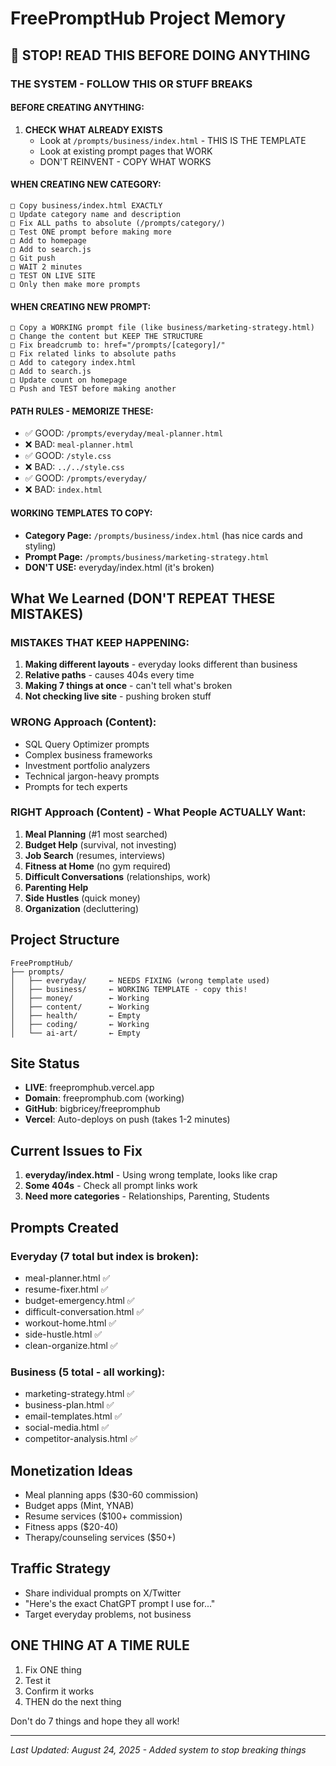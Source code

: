 # FreePromptHub Project Memory

## 🚨 STOP! READ THIS BEFORE DOING ANYTHING

### THE SYSTEM - FOLLOW THIS OR STUFF BREAKS

#### BEFORE CREATING ANYTHING:
1. **CHECK WHAT ALREADY EXISTS**
   - Look at `/prompts/business/index.html` - THIS IS THE TEMPLATE
   - Look at existing prompt pages that WORK
   - DON'T REINVENT - COPY WHAT WORKS

#### WHEN CREATING NEW CATEGORY:
```
□ Copy business/index.html EXACTLY
□ Update category name and description
□ Fix ALL paths to absolute (/prompts/category/)
□ Test ONE prompt before making more
□ Add to homepage
□ Add to search.js
□ Git push
□ WAIT 2 minutes
□ TEST ON LIVE SITE
□ Only then make more prompts
```

#### WHEN CREATING NEW PROMPT:
```
□ Copy a WORKING prompt file (like business/marketing-strategy.html)
□ Change the content but KEEP THE STRUCTURE
□ Fix breadcrumb to: href="/prompts/[category]/"
□ Fix related links to absolute paths
□ Add to category index.html
□ Add to search.js
□ Update count on homepage
□ Push and TEST before making another
```

#### PATH RULES - MEMORIZE THESE:
- ✅ GOOD: `/prompts/everyday/meal-planner.html`
- ❌ BAD: `meal-planner.html`
- ✅ GOOD: `/style.css`
- ❌ BAD: `../../style.css`
- ✅ GOOD: `/prompts/everyday/`
- ❌ BAD: `index.html`

#### WORKING TEMPLATES TO COPY:
- **Category Page:** `/prompts/business/index.html` (has nice cards and styling)
- **Prompt Page:** `/prompts/business/marketing-strategy.html`
- **DON'T USE:** everyday/index.html (it's broken)

## What We Learned (DON'T REPEAT THESE MISTAKES)

### MISTAKES THAT KEEP HAPPENING:
1. **Making different layouts** - everyday looks different than business
2. **Relative paths** - causes 404s every time
3. **Making 7 things at once** - can't tell what's broken
4. **Not checking live site** - pushing broken stuff

### WRONG Approach (Content):
- SQL Query Optimizer prompts
- Complex business frameworks
- Investment portfolio analyzers
- Technical jargon-heavy prompts
- Prompts for tech experts

### RIGHT Approach (Content) - What People ACTUALLY Want:
1. **Meal Planning** (#1 most searched)
2. **Budget Help** (survival, not investing)
3. **Job Search** (resumes, interviews)
4. **Fitness at Home** (no gym required)
5. **Difficult Conversations** (relationships, work)
6. **Parenting Help**
7. **Side Hustles** (quick money)
8. **Organization** (decluttering)

## Project Structure
```
FreePromptHub/
├── prompts/
│   ├── everyday/     ← NEEDS FIXING (wrong template used)
│   ├── business/     ← WORKING TEMPLATE - copy this!
│   ├── money/        ← Working
│   ├── content/      ← Working
│   ├── health/       ← Empty
│   ├── coding/       ← Working
│   └── ai-art/       ← Empty
```

## Site Status
- **LIVE**: freepromphub.vercel.app
- **Domain**: freepromphub.com (working)
- **GitHub**: bigbricey/freepromphub
- **Vercel**: Auto-deploys on push (takes 1-2 minutes)

## Current Issues to Fix
1. **everyday/index.html** - Using wrong template, looks like crap
2. **Some 404s** - Check all prompt links work
3. **Need more categories** - Relationships, Parenting, Students

## Prompts Created
### Everyday (7 total but index is broken):
- meal-planner.html ✅
- resume-fixer.html ✅
- budget-emergency.html ✅
- difficult-conversation.html ✅
- workout-home.html ✅
- side-hustle.html ✅
- clean-organize.html ✅

### Business (5 total - all working):
- marketing-strategy.html ✅
- business-plan.html ✅
- email-templates.html ✅
- social-media.html ✅
- competitor-analysis.html ✅

## Monetization Ideas
- Meal planning apps ($30-60 commission)
- Budget apps (Mint, YNAB)
- Resume services ($100+ commission)
- Fitness apps ($20-40)
- Therapy/counseling services ($50+)

## Traffic Strategy
- Share individual prompts on X/Twitter
- "Here's the exact ChatGPT prompt I use for..."
- Target everyday problems, not business

## ONE THING AT A TIME RULE
1. Fix ONE thing
2. Test it
3. Confirm it works
4. THEN do the next thing

Don't do 7 things and hope they all work!

---
*Last Updated: August 24, 2025 - Added system to stop breaking things*